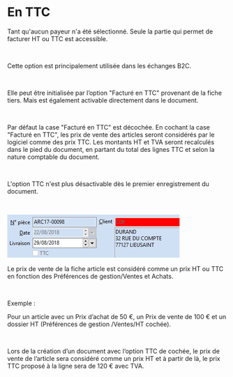 # En TTC


Tant qu'aucun payeur n'a été sélectionné. Seule la partie qui permet 
 de facturer HT ou TTC est accessible.


 


Cette option est principalement utilisée dans les échanges B2C.


 


Elle peut être initialisée par l’option "Facturé en TTC" provenant 
 de la fiche tiers. Mais est également activable 
 directement dans le document.


 


Par défaut la case "Facturé en TTC" est décochée. En cochant 
 la case "Facturé en TTC", les prix de vente des articles seront 
 considérés par le logiciel comme des prix TTC. Les montants HT et TVA 
 seront recalculés dans le pied du document, en partant du total des lignes 
 TTC et selon la nature comptable du document.


 


L'option TTC n'est plus désactivable dès 
 le premier enregistrement du document.


 


![](../../../../Achats/Documents/Fiche/0Entete/TTC.png)
 


Le prix de vente de la fiche article est considéré comme un prix HT 
 ou TTC en fonction des Préférences de gestion/Ventes et Achats.


 


Exemple :


Pour un article avec un Prix d’achat de 50 €, un Prix de vente de 100 
 € et un dossier HT (Préférences de gestion /Ventes/HT cochée).


 


Lors de la création d’un document avec l’option TTC de cochée, le prix 
 de vente de l’article sera considéré comme un prix HT et à partir de là, 
 le prix TTC proposé à la ligne sera de 120 € avec TVA.


